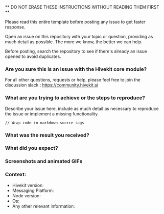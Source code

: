 
** DO NOT ERASE THESE INSTRUCTIONS WITHOUT READING THEM FIRST **

Please read this entire template before posting any issue to get faster response.

Open an issue on this repository with your topic or question, providing as much detail as possible. The more we know, the better we can help.

Before posting, search the repository to see if there's already an issue opened to avoid duplicates.

### Are you sure this is an issue with the Hivekit core module?

For all other questions, requests or help, please feel free to join the discussion slack : https://community.hivekit.ai

### What are you trying to achieve or the steps to reproduce?

Describe your issue here, include as much detail as necessary to reproduce the issue or implement a missing functionality.

````
// Wrap code in markdown source tags
````

### What was the result you received?

### What did you expect?

### Screenshots and animated GIFs

### Context:

- Hivekit version:
- Messaging Platform:
- Node version: 
- Os:
- Any other relevant information:
